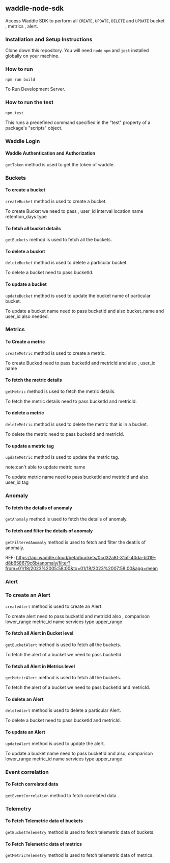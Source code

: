 ## waddle-node-sdk

Access Waddle SDK to perform all `CREATE`, `UPDATE`, `DELETE` and `UPDATE` bucket , metrics , alert.

### Installation and Setup Instructions

Clone down this repository. You will need `node` `npm` and `jest` installed globally on your machine.

### How to run

`npm run build`

To Run Development Server.

### How to run the test

`npm test`  

This runs a predefined command specified in the "test" property of a package's "scripts" object.

### Waddle Login

#### Waddle Authentication and Authorization

`getToken` method is used to get the token of waddle.

### Buckets

#### To create a bucket 

`createBucket` method is used to create a bucket.

To create Bucket we need to pass ,
        user_id
        interval
        location
        name
        retention_days
        type
        
#### To fetch all bucket details

`getBuckets` method is used to fetch all the buckets.

#### To delete a bucket

`deleteBucket` method is used to delete a particular bucket.

To delete a bucket need to pass bucketId.

#### To update a bucket

`updateBucket` method is used to update the bucket name of particular bucket.

To update a bucket name need to pass bucketId and also bucket_name and user_id also needed.

### Metrics

#### To Create a metric

`createMetric` method is used to create a metric.

To create Bucked need to pass bucketId and metricId and also ,
        user_id
        name

#### To fetch the metric details

`getMetric` method is used to fetch the metric details.

To fetch the metric details need to pass bucketId and metricId.

#### To delete a metric 

`deleteMetric` method is used to delete the metric that is in a bucket.

To delete the metric  need to pass bucketId and metricId.


#### To update a metric tag

`updateMetric` method is used to update the metric tag.

 note:can't able to update metric name

To update metric name need to pass bucketId and metricId and also.
        user_id
        tag

### Anomaly

#### To fetch the details of anomaly 

`getAnomaly` method is used to fetch the details of anomaly.

#### To fetch and filter the details of anomaly

`getFilteredAnomaly` method is used to fetch and filter the deatils of anomaly.

 REF: https://api.waddle.cloud/beta/buckets/0cd32a8f-31af-40da-b019-d8b658679c6b/anomaly/filter?from=01/18/2023%2005:58:00&to=01/18/2023%2007:58:00&agg=mean

### Alert 

### To create an Alert 

`createAlert` method is used to create an Alert.

To create alert need to pass bucketId and metricId also ,
        comparison
        lower_range
        metric_id
        name
        services
        type
        upper_range
        
#### To fetch all Alert in Bucket level

`getBucketAlert` method is used to fetch all the buckets.

To fetch the alert of a bucket we need to pass bucketId.

#### To fetch all Alert in Metrics level

`getMetricAlert` method is used to fetch all the buckets.

To fetch the alert of a bucket we need to pass bucketId and metricId.

#### To delete an Alert

`deleteAlert` method is used to delete a particular Alert.

To delete a bucket need to pass bucketId and metricId.

#### To update an Alert

`updateAlert` method is used to update the alert.

To update a bucket name need to pass bucketId and also,
        comparison
        lower_range
        metric_id
        name
        services
        type
        upper_range

### Event correlation

#### To Fetch correlated data

`getEventCorrelation` method to fetch correlated data .

### Telemetry

#### To Fetch Telemetric data of buckets

`getBucketTelemetry` method is used to fetch telemetric data of buckets.

#### To Fetch Telemetric data of metrics

`getMetricTelemetry` method is used to fetch telemetric data of metrics.



